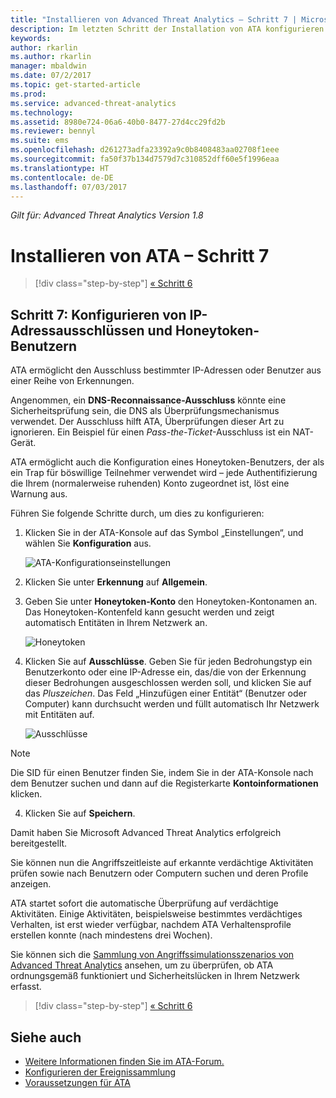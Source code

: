 ```yaml
---
title: "Installieren von Advanced Threat Analytics – Schritt 7 | Microsoft-Dokumentation"
description: Im letzten Schritt der Installation von ATA konfigurieren Sie den Honeytoken-Benutzer.
keywords: 
author: rkarlin
ms.author: rkarlin
manager: mbaldwin
ms.date: 07/2/2017
ms.topic: get-started-article
ms.prod: 
ms.service: advanced-threat-analytics
ms.technology: 
ms.assetid: 8980e724-06a6-40b0-8477-27d4cc29fd2b
ms.reviewer: bennyl
ms.suite: ems
ms.openlocfilehash: d261273adfa23392a9c0b8408483aa02708f1eee
ms.sourcegitcommit: fa50f37b134d7579d7c310852dff60e5f1996eaa
ms.translationtype: HT
ms.contentlocale: de-DE
ms.lasthandoff: 07/03/2017
---
```

*Gilt für: Advanced Threat Analytics Version 1.8*



# Installieren von ATA – Schritt 7
<a id="install-ata---step-7" class="xliff"></a>

>[!div class="step-by-step"]
[« Schritt 6 ](install-ata-step6.md)

## Schritt 7: Konfigurieren von IP-Adressausschlüssen und Honeytoken-Benutzern
<a id="step-7-configure-ip-address-exclusions-and-honeytoken-user" class="xliff"></a>
ATA ermöglicht den Ausschluss bestimmter IP-Adressen oder Benutzer aus einer Reihe von Erkennungen. 

Angenommen, ein **DNS-Reconnaissance-Ausschluss** könnte eine Sicherheitsprüfung sein, die DNS als Überprüfungsmechanismus verwendet. Der Ausschluss hilft ATA, Überprüfungen dieser Art zu ignorieren. Ein Beispiel für einen *Pass-the-Ticket*-Ausschluss ist ein NAT-Gerät.    

ATA ermöglicht auch die Konfiguration eines Honeytoken-Benutzers, der als ein Trap für böswillige Teilnehmer verwendet wird – jede Authentifizierung die Ihrem (normalerweise ruhenden) Konto zugeordnet ist, löst eine Warnung aus.

Führen Sie folgende Schritte durch, um dies zu konfigurieren:

1.  Klicken Sie in der ATA-Konsole auf das Symbol „Einstellungen“, und wählen Sie **Konfiguration** aus.

    ![ATA-Konfigurationseinstellungen](media/ATA-config-icon.png)

2.  Klicken Sie unter **Erkennung** auf **Allgemein**.

2. Geben Sie unter **Honeytoken-Konto** den Honeytoken-Kontonamen an. Das Honeytoken-Kontenfeld kann gesucht werden und zeigt automatisch Entitäten in Ihrem Netzwerk an.

   ![Honeytoken](media/honeytoken.png)

3. Klicken Sie auf **Ausschlüsse**. Geben Sie für jeden Bedrohungstyp ein Benutzerkonto oder eine IP-Adresse ein, das/die von der Erkennung dieser Bedrohungen ausgeschlossen werden soll, und klicken Sie auf das *Pluszeichen*. Das Feld „Hinzufügen einer Entität“ (Benutzer oder Computer) kann durchsucht werden und füllt automatisch Ihr Netzwerk mit Entitäten auf.

   ![Ausschlüsse](media/exclusions.png)


  > [!NOTE]
  > Die SID für einen Benutzer finden Sie, indem Sie in der ATA-Konsole nach dem Benutzer suchen und dann auf die Registerkarte **Kontoinformationen** klicken. 

4.  Klicken Sie auf **Speichern**.


Damit haben Sie Microsoft Advanced Threat Analytics erfolgreich bereitgestellt.

Sie können nun die Angriffszeitleiste auf erkannte verdächtige Aktivitäten prüfen sowie nach Benutzern oder Computern suchen und deren Profile anzeigen.

ATA startet sofort die automatische Überprüfung auf verdächtige Aktivitäten. Einige Aktivitäten, beispielsweise bestimmtes verdächtiges Verhalten, ist erst wieder verfügbar, nachdem ATA Verhaltensprofile erstellen konnte (nach mindestens drei Wochen).

Sie können sich die [Sammlung von Angriffssimulationsszenarios von Advanced Threat Analytics](https://docs.microsoft.com/enterprise-mobility-security/solutions/ata-attack-simulation-playbook) ansehen, um zu überprüfen, ob ATA ordnungsgemäß funktioniert und Sicherheitslücken in Ihrem Netzwerk erfasst.


>[!div class="step-by-step"]
[« Schritt 6 ](install-ata-step6.md)


## Siehe auch
<a id="see-also" class="xliff"></a>

- [Weitere Informationen finden Sie im ATA-Forum.](https://social.technet.microsoft.com/Forums/security/home?forum=mata)
- [Konfigurieren der Ereignissammlung](configure-event-collection.md)
- [Voraussetzungen für ATA](ata-prerequisites.md)

